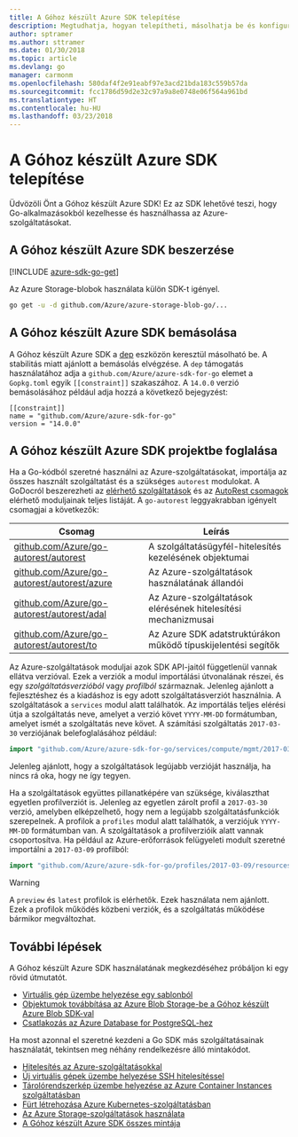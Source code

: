 ```yaml
---
title: A Góhoz készült Azure SDK telepítése
description: Megtudhatja, hogyan telepítheti, másolhatja be és konfigurálhatja a Góhoz készült Azure SDK-t.
author: sptramer
ms.author: sttramer
ms.date: 01/30/2018
ms.topic: article
ms.devlang: go
manager: carmonm
ms.openlocfilehash: 580daf4f2e91eabf97e3acd21bda183c559b57da
ms.sourcegitcommit: fcc1786d59d2e32c97a9a8e0748e06f564a961bd
ms.translationtype: HT
ms.contentlocale: hu-HU
ms.lasthandoff: 03/23/2018
---
```

# <a name="installing-the-azure-sdk-for-go"></a>A Góhoz készült Azure SDK telepítése

Üdvözöli Önt a Góhoz készült Azure SDK! Ez az SDK lehetővé teszi, hogy Go-alkalmazásokból kezelhesse és használhassa az Azure-szolgáltatásokat.

## <a name="get-the-azure-sdk-for-go"></a>A Góhoz készült Azure SDK beszerzése

[!INCLUDE [azure-sdk-go-get](includes/azure-sdk-go-get.md)]

Az Azure Storage-blobok használata külön SDK-t igényel.

```bash
go get -u -d github.com/Azure/azure-storage-blob-go/...
```

## <a name="vendoring-the-azure-sdk-for-go"></a>A Góhoz készült Azure SDK bemásolása

A Góhoz készült Azure SDK a [dep](https://github.com/golang/dep) eszközön keresztül másolható be. A stabilitás miatt ajánlott a bemásolás elvégzése. A `dep` támogatás használatához adja a `github.com/Azure/azure-sdk-for-go` elemet a `Gopkg.toml` egyik `[[constraint]]` szakaszához. A `14.0.0` verzió bemásolásához például adja hozzá a következő bejegyzést:

```
[[constraint]]
name = "github.com/Azure/azure-sdk-for-go"
version = "14.0.0"
```

## <a name="including-the-azure-sdk-for-go-in-your-project"></a>A Góhoz készült Azure SDK projektbe foglalása

Ha a Go-kódból szeretné használni az Azure-szolgáltatásokat, importálja az összes használt szolgáltatást és a szükséges `autorest` modulokat.
A GoDocról beszerezheti az [elérhető szolgáltatások](https://godoc.org/github.com/Azure/azure-sdk-for-go) és az [AutoRest csomagok](https://godoc.org/github.com/Azure/go-autorest) elérhető moduljainak teljes listáját. A `go-autorest` leggyakrabban igényelt csomagjai a következők:

| Csomag | Leírás |
|---------|-------------|
| [github.com/Azure/go-autorest/autorest][autorest] | A szolgáltatásügyfél-hitelesítés kezelésének objektumai |
| [github.com/Azure/go-autorest/autorest/azure][autorest/azure] | Az Azure-szolgáltatások használatának állandói |
| [github.com/Azure/go-autorest/autorest/adal][autorest/adal] | Az Azure-szolgáltatások elérésének hitelesítési mechanizmusai |
| [github.com/Azure/go-autorest/autorest/to][autorest/to] | Az Azure SDK adatstruktúrákon működő típuskijelentési segítők |

[autorest]: https://godoc.org/github.com/Azure/go-autorest/autorest
[autorest/azure]: https://godoc.org/github.com/Azure/go-autorest/autorest/azure
[autorest/adal]: https://godoc.org/github.com/Azure/go-autorest/autorest/adal
[autorest/to]: https://godoc.org/github.com/Azure/go-autorest/autorest/to

Az Azure-szolgáltatások moduljai azok SDK API-jaitól függetlenül vannak ellátva verzióval. Ezek a verziók a modul importálási útvonalának részei, és egy _szolgáltatásverzióból_ vagy _profilból_ származnak. Jelenleg ajánlott a fejlesztéshez és a kiadáshoz is egy adott szolgáltatásverziót használnia. A szolgáltatások a `services` modul alatt találhatók. Az importálás teljes elérési útja a szolgáltatás neve, amelyet a verzió követ `YYYY-MM-DD` formátumban, amelyet ismét a szolgáltatás neve követ. A számítási szolgáltatás `2017-03-30` verziójának belefoglalásához például:

```go
import "github.com/Azure/azure-sdk-for-go/services/compute/mgmt/2017-03-30/compute"
```

Jelenleg ajánlott, hogy a szolgáltatások legújabb verzióját használja, ha nincs rá oka, hogy ne így tegyen.

Ha a szolgáltatások együttes pillanatképére van szüksége, kiválaszthat egyetlen profilverziót is. Jelenleg az egyetlen zárolt profil a `2017-03-30` verzió, amelyben elképzelhető, hogy nem a legújabb szolgáltatásfunkciók szerepelnek. A profilok a `profiles` modul alatt találhatók, a verziójuk `YYYY-MM-DD` formátumban van. A szolgáltatások a profilverzióik alatt vannak csoportosítva. Ha például az Azure-erőforrások felügyeleti modult szeretné importálni a `2017-03-09` profilból:

```go
import "github.com/Azure/azure-sdk-for-go/profiles/2017-03-09/resources/mgmt/resources"
```

> [!WARNING]
> A `preview` és `latest` profilok is elérhetők. Ezek használata nem ajánlott. Ezek a profilok működés közbeni verziók, és a szolgáltatás működése bármikor megváltozhat.

## <a name="next-steps"></a>További lépések

A Góhoz készült Azure SDK használatának megkezdéséhez próbáljon ki egy rövid útmutatót.

* [Virtuális gép üzembe helyezése egy sablonból](azure-sdk-go-qs-vm.md)
* [Objektumok továbbítása az Azure Blob Storage-be a Góhoz készült Azure Blob SDK-val](/azure/storage/blobs/storage-quickstart-blobs-go?toc=%2fgo%2fazure%2ftoc.json)
* [Csatlakozás az Azure Database for PostgreSQL-hez](/azure/postgresql/connect-go?toc=%2fgo%2fazure%2ftoc.json)

Ha most azonnal el szeretné kezdeni a Go SDK más szolgáltatásainak használatát, tekintsen meg néhány rendelkezésre álló mintakódot.

* [Hitelesítés az Azure-szolgáltatásokkal](https://github.com/Azure-Samples/azure-sdk-for-go-samples/tree/master/iam)
* [Új virtuális gépek üzembe helyezése SSH hitelesítéssel](https://github.com/Azure-Samples/azure-sdk-for-go-samples/tree/master/compute)
* [Tárolórendszerkép üzembe helyezése az Azure Container Instances szolgáltatásban](https://github.com/Azure-Samples/azure-sdk-for-go-samples/tree/master/containerinstance)
* [Fürt létrehozása Azure Kubernetes-szolgáltatásban](https://github.com/Azure-Samples/azure-sdk-for-go-samples/tree/master/containerservice)
* [Az Azure Storage-szolgáltatások használata](https://github.com/Azure-Samples/azure-sdk-for-go-samples/tree/master/storage)
* [A Góhoz készült Azure SDK összes mintája](https://github.com/azure-samples/azure-sdk-for-go-samples)
